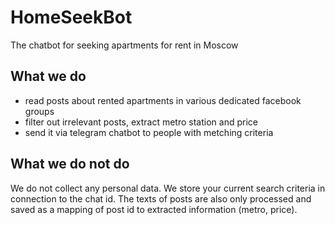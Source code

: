 # HomeSeekBot
The chatbot for seeking apartments for rent in Moscow

## What we do
- read posts about rented apartments in various dedicated facebook groups
- filter out irrelevant posts, extract metro station and price
- send it via telegram chatbot to people with metching criteria

## What we do not do
We do not collect any personal data. We store your current search criteria in connection to the chat id. The texts of posts are also only processed and saved as a mapping of post id to extracted information (metro, price).
